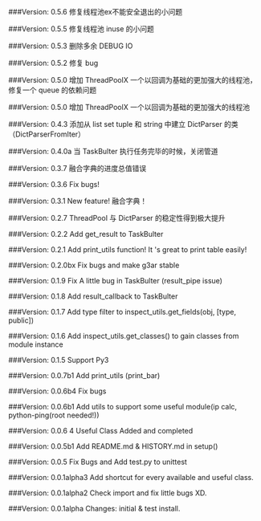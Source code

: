 ###Version: 0.5.6
修复线程池ex不能安全退出的小问题

###Version: 0.5.5
修复线程池 inuse 的小问题

###Version: 0.5.3
删除多余 DEBUG IO

###Version: 0.5.2
修复 bug

###Version: 0.5.0
增加 ThreadPoolX 一个以回调为基础的更加强大的线程池，修复一个 queue 的依赖问题

###Version: 0.5.0
增加 ThreadPoolX 一个以回调为基础的更加强大的线程池

###Version: 0.4.3
添加从 list set tuple 和 string 中建立 DictParser 的类 （DictParserFromIter）

###Version: 0.4.0a
当 TaskBulter 执行任务完毕的时候，关闭管道

###Version: 0.3.7
融合字典的进度总值错误

###Version: 0.3.6
Fix bugs!

###Version: 0.3.1
New feature! 融合字典！

###Version: 0.2.7
ThreadPool 与 DictParser 的稳定性得到极大提升

###Version: 0.2.2
Add get_result to TaskBulter

###Version: 0.2.1
Add print_utils function! It 's great to print table easily!

###Version: 0.2.0bx
Fix bugs and make g3ar stable

###Version: 0.1.9
Fix A little bug in TaskBulter (result_pipe issue)

###Version: 0.1.8
Add result_callback to TaskBulter

###Version: 0.1.7
Add type filter to inspect_utils.get_fields(obj, [type, public])

###Version: 0.1.6
Add inspect_utils.get_classes() to gain classes from module instance

###Version: 0.1.5
Support Py3

###Version: 0.0.7b1
Add print_utils (print_bar)

###Version: 0.0.6b4
Fix bugs

###Version: 0.0.6b1
Add utils to support some useful module(ip calc, python-ping(root needed!))

###Version: 0.0.6
4 Useful Class Added and completed

###Version: 0.0.5b1
Add README.md & HISTORY.md in setup()

###Version: 0.0.5
Fix Bugs and Add test.py to unittest

###Version: 0.0.1alpha3
Add shortcut for every available and useful class.

###Version: 0.0.1alpha2
Check import and fix little bugs XD.

###Version: 0.0.1alpha
Changes: initial & test install.